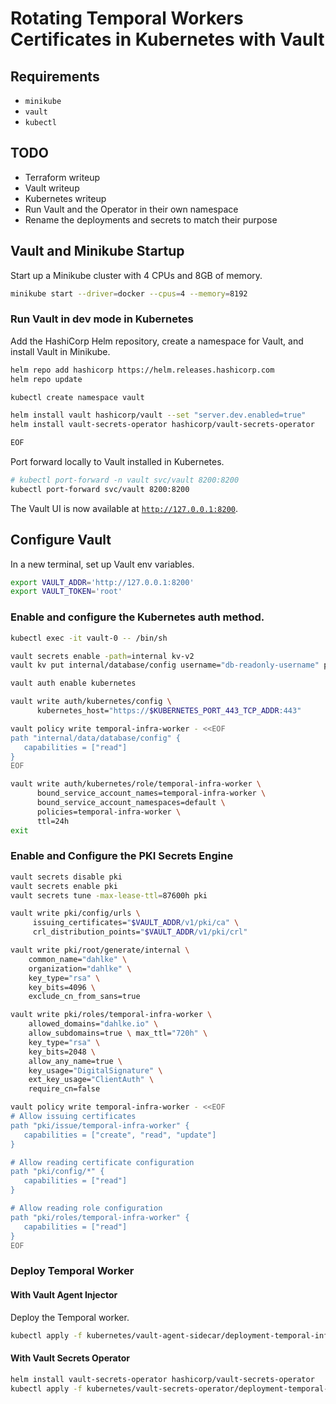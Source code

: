 # Rotating Temporal Workers Certificates in Kubernetes with Vault

## Requirements
- `minikube`
- `vault`
- `kubectl`

## TODO

- Terraform writeup
- Vault writeup
- Kubernetes writeup
- Run Vault and the Operator in their own namespace
- Rename the deployments and secrets to match their purpose

## Vault and Minikube Startup

Start up a Minikube cluster with 4 CPUs and 8GB of memory.

```bash
minikube start --driver=docker --cpus=4 --memory=8192
```

### Run Vault in dev mode in Kubernetes

Add the HashiCorp Helm repository, create a namespace for Vault, and install Vault in Minikube.

```bash
helm repo add hashicorp https://helm.releases.hashicorp.com
helm repo update

kubectl create namespace vault

helm install vault hashicorp/vault --set "server.dev.enabled=true"
helm install vault-secrets-operator hashicorp/vault-secrets-operator

EOF
```

Port forward locally to Vault installed in Kubernetes.

```bash
# kubectl port-forward -n vault svc/vault 8200:8200
kubectl port-forward svc/vault 8200:8200
```

The Vault UI is now available at [`http://127.0.0.1:8200`](http://127.0.0.1:8200).

## Configure Vault

In a new terminal, set up Vault env variables.

```bash
export VAULT_ADDR='http://127.0.0.1:8200'
export VAULT_TOKEN='root'
```

### Enable and configure the Kubernetes auth method.

```bash
kubectl exec -it vault-0 -- /bin/sh

vault secrets enable -path=internal kv-v2
vault kv put internal/database/config username="db-readonly-username" password="db-secret-password"

vault auth enable kubernetes

vault write auth/kubernetes/config \
      kubernetes_host="https://$KUBERNETES_PORT_443_TCP_ADDR:443"

vault policy write temporal-infra-worker - <<EOF
path "internal/data/database/config" {
   capabilities = ["read"]
}
EOF

vault write auth/kubernetes/role/temporal-infra-worker \
      bound_service_account_names=temporal-infra-worker \
      bound_service_account_namespaces=default \
      policies=temporal-infra-worker \
      ttl=24h
exit
```

### Enable and Configure the PKI Secrets Engine

```bash
vault secrets disable pki
vault secrets enable pki
vault secrets tune -max-lease-ttl=87600h pki

vault write pki/config/urls \
     issuing_certificates="$VAULT_ADDR/v1/pki/ca" \
     crl_distribution_points="$VAULT_ADDR/v1/pki/crl"

vault write pki/root/generate/internal \
    common_name="dahlke" \
    organization="dahlke" \
    key_type="rsa" \
    key_bits=4096 \
    exclude_cn_from_sans=true

vault write pki/roles/temporal-infra-worker \
    allowed_domains="dahlke.io" \
    allow_subdomains=true \ max_ttl="720h" \
    key_type="rsa" \
    key_bits=2048 \
    allow_any_name=true \
    key_usage="DigitalSignature" \
    ext_key_usage="ClientAuth" \
    require_cn=false

vault policy write temporal-infra-worker - <<EOF
# Allow issuing certificates
path "pki/issue/temporal-infra-worker" {
   capabilities = ["create", "read", "update"]
}

# Allow reading certificate configuration
path "pki/config/*" {
   capabilities = ["read"]
}

# Allow reading role configuration
path "pki/roles/temporal-infra-worker" {
   capabilities = ["read"]
}
EOF
```

### Deploy Temporal Worker

#### With Vault Agent Injector

Deploy the Temporal worker.

```bash
kubectl apply -f kubernetes/vault-agent-sidecar/deployment-temporal-infra-worker-agent.yaml
```

#### With Vault Secrets Operator

```bash
helm install vault-secrets-operator hashicorp/vault-secrets-operator
kubectl apply -f kubernetes/vault-secrets-operator/deployment-temporal-infra-worker-vso.yaml
```
